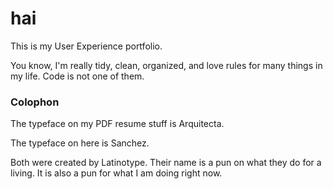 hai
===

This is my User Experience portfolio. 

You know, I'm really tidy, clean, organized, and love rules for many things in my life. Code is not one of them.

### Colophon

The typeface on my PDF resume stuff is Arquitecta.

The typeface on here is Sanchez.

Both were created by Latinotype. Their name is a pun on what they do for a living. It is also a pun for what I am doing right now.
